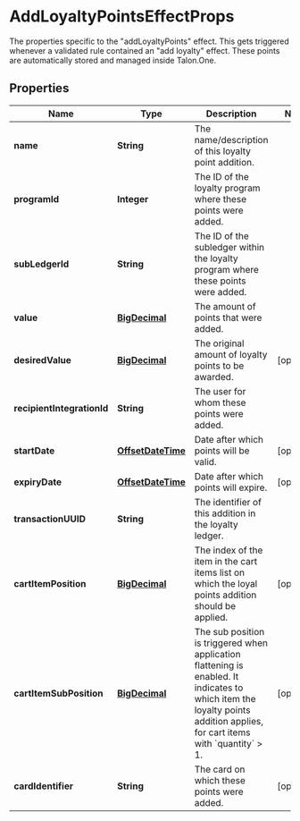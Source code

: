 

# AddLoyaltyPointsEffectProps

The properties specific to the \"addLoyaltyPoints\" effect. This gets triggered whenever a validated rule contained an \"add loyalty\" effect. These points are automatically stored and managed inside Talon.One. 
## Properties

Name | Type | Description | Notes
------------ | ------------- | ------------- | -------------
**name** | **String** | The name/description of this loyalty point addition. | 
**programId** | **Integer** | The ID of the loyalty program where these points were added. | 
**subLedgerId** | **String** | The ID of the subledger within the loyalty program where these points were added. | 
**value** | [**BigDecimal**](BigDecimal.md) | The amount of points that were added. | 
**desiredValue** | [**BigDecimal**](BigDecimal.md) | The original amount of loyalty points to be awarded. |  [optional]
**recipientIntegrationId** | **String** | The user for whom these points were added. | 
**startDate** | [**OffsetDateTime**](OffsetDateTime.md) | Date after which points will be valid. |  [optional]
**expiryDate** | [**OffsetDateTime**](OffsetDateTime.md) | Date after which points will expire. |  [optional]
**transactionUUID** | **String** | The identifier of this addition in the loyalty ledger. | 
**cartItemPosition** | [**BigDecimal**](BigDecimal.md) | The index of the item in the cart items list on which the loyal points addition should be applied. |  [optional]
**cartItemSubPosition** | [**BigDecimal**](BigDecimal.md) | The sub position is triggered when application flattening is enabled. It indicates to which item the loyalty points addition applies, for cart items with &#x60;quantity&#x60; &gt; 1.  |  [optional]
**cardIdentifier** | **String** | The card on which these points were added. |  [optional]



